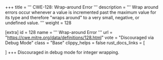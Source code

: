 +++
title = '''
CWE-128: Wrap-around Error
'''
description	= '''
Wrap around errors occur whenever a value is incremented past the maximum value for its type and therefore "wraps around" to a very small, negative, or undefined value.
'''
weight = 128

[extra]
id = 128
name = '''
Wrap-around Error
'''
url = "https://cwe.mitre.org/data/definitions/128.html"
vote = "Discouraged via Debug Mode"
class = "Base"
clippy_helps = false
rust_docs_links = [
	
]
+++
Discouraged in debug mode for integer wrapping.